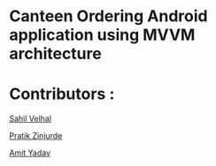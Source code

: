 # Canteen Ordering Android application using MVVM architecture

# Contributors : 
[Sahil Velhal](https://github.com/sahil-777)

[Pratik Zinjurde](https://github.com/pratikpz18)

[Amit Yadav](https://github.com/yadavamitk221)
